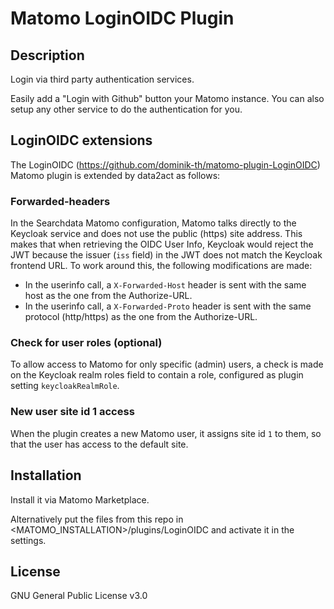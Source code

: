# Matomo LoginOIDC Plugin

## Description

Login via third party authentication services.

Easily add a "Login with Github" button your Matomo instance. You can also setup any other service to do the authentication for you.

## LoginOIDC extensions

The LoginOIDC (https://github.com/dominik-th/matomo-plugin-LoginOIDC) Matomo plugin is extended by data2act as follows:

### Forwarded-headers

In the Searchdata Matomo configuration, Matomo talks directly to the Keycloak service and does not use the public (https) site address. This makes that when retrieving the OIDC User Info, Keycloak would reject the JWT because the issuer (`iss` field) in the JWT does not match the Keycloak frontend URL. To work around this, the following modifications are made:
* In the userinfo call, a `X-Forwarded-Host` header is sent with the same host as the one from the Authorize-URL.
* In the userinfo call, a `X-Forwarded-Proto` header is sent with the same protocol (http/https) as the one from the Authorize-URL.

### Check for user roles (optional)

To allow access to Matomo for only specific (admin) users, a check is made on the Keycloak realm roles field to contain a role, configured as plugin setting `keycloakRealmRole`.


### New user site id 1 access

When the plugin creates a new Matomo user, it assigns site id `1` to them, so that the user has access to the default site.


## Installation

Install it via Matomo Marketplace.

Alternatively put the files from this repo in <MATOMO_INSTALLATION>/plugins/LoginOIDC and activate it in the settings.

## License

GNU General Public License v3.0
